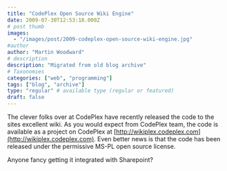 ```yaml
---
title: "CodePlex Open Source Wiki Engine"
date: 2009-07-30T12:53:18.000Z
# post thumb
images:
  - "/images/post/2009-codeplex-open-source-wiki-engine.jpg"
#author
author: "Martin Woodward"
# description
description: "Migrated from old blog archive"
# Taxonomies
categories: ["web", "programming"]
tags: ["blog", "archive"]
type: "regular" # available type (regular or featured)
draft: false
---
```


The clever folks over at CodePlex have recently released the code to the sites excellent wiki. As you would expect from CodePlex team, the code is available as a project on CodePlex at [http://wikiplex.codeplex.com](http://wikiplex.codeplex.com). Even better news is that the code has been released under the permissive MS-PL open source license.

Anyone fancy getting it integrated with Sharepoint?
